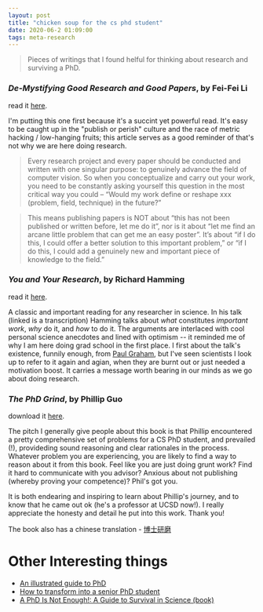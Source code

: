 ```yaml
---
layout: post
title: "chicken soup for the cs phd student"
date: 2020-06-2 01:09:00
tags: meta-research
---
```


> Pieces of writings that I found helful for thinking about research and surviving a PhD.

<!--more-->

### _De-Mystifying Good Research and Good Papers_, by Fei-Fei Li

read it [here](https://bigaidream.gitbooks.io/tech-blog/content/2014/de-mystifying-good-research.html).

I'm putting this one first because it's a succint yet powerful read. It's easy to be caught up in the "publish or perish" culture and the race of metric hacking / low-hanging fruits; this article serves as a good reminder of that's not why we are here doing research.

> Every research project and every paper should be conducted and written with one singular purpose: to genuinely advance the field of computer vision. So when you conceptualize and carry out your work, you need to be constantly asking yourself this question in the most critical way you could – “Would my work define or reshape xxx (problem, field, technique) in the future?”

> This means publishing papers is NOT about “this has not been published or written before, let me do it”, nor is it about “let me find an arcane little problem that can get me an easy poster”. It’s about “if I do this, I could offer a better solution to this important problem,” or “if I do this, I could add a genuinely new and important piece of knowledge to the field.”


### _You and Your Research_, by Richard Hamming

read it [here](http://www.cs.virginia.edu/~robins/YouAndYourResearch.html).

A classic and important reading for any researcher in science. In his talk (linked is a transcription) Hamming talks about *what* constitutes _important work_, *why* do it, and *how* to do it. The arguments are interlaced with cool personal science anecdotes and lined with optimism -- it reminded me of why I am here doing grad school in the first place. I first about the talk's existence, funnily enough, from [Paul Graham](http://www.paulgraham.com/hamming.html), but I've seen scientists I look up to refer to it again and agian, when they are burnt out or just needed a motivation boost. It carries a message worth bearing in our minds as we go about doing research. 


### _The PhD Grind_, by Phillip Guo

download it [here](http://pgbovine.net/PhD-memoir.htm).

The pitch I generally give people about this book is that Phillip encountered a pretty comprehensive set of problems for a CS PhD student, and prevailed (!),  provideding sound reasoning and clear rationales in the process. Whatever problem you are experiencing, you are likely to find a way to reason about it from this book. Feel like you are just doing grunt work? Find it hard to communicate with you advisor? Anxious about not publishing (whereby proving your competence)? Phil's got you. 

It is both endearing and inspiring to learn about Phillip's journey, and to know that he came out ok (he's a professor at UCSD now!). I really appreciate the honesty and detail he put into this work. Thank you! 

The book also has a chinese translation - [博士研磨](https://github.com/qipeng/phd-grind-chn)

# Other Interesting things 
- [An illustrated guide to PhD](http://matt.might.net/articles/phd-school-in-pictures/)
- [How to transform into a senior PhD student](https://jiasi.wordpress.com/2019/05/27/invisible-accomplishments/?fbclid=IwAR2nwe6TdMMpt8t2qhDee5WFvPo6vF7trRR8Wwl29ym6DFxTUQTOqsFJl1A)
- [A PhD Is Not Enough!: A Guide to Survival in Science (book)](https://www.amazon.com/PhD-Not-Enough-Survival-Science/dp/0465022227)
